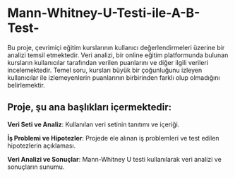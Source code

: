 # Mann-Whitney-U-Testi-ile-A-B-Test-

Bu proje, çevrimiçi eğitim kurslarının kullanıcı değerlendirmeleri üzerine bir analizi temsil etmektedir. 
Veri analizi, bir online eğitim platformunda bulunan kursların kullanıcılar tarafından verilen puanlarını ve diğer ilgili verileri incelemektedir. 
Temel soru, kursları büyük bir çoğunluğunu izleyen kullanıcılar ile izlemeyenlerin puanlarının birbirinden farklı olup olmadığını belirlemektir.

## Proje, şu ana başlıkları içermektedir:
__Veri Seti ve Analiz__: Kullanılan veri setinin tanıtımı ve içeriği.

__İş Problemi ve Hipotezler__: Projede ele alınan iş problemleri ve test edilen hipotezlerin açıklaması.

__Veri Analizi ve Sonuçlar__: Mann-Whitney U testi kullanılarak veri analizi ve sonuçların sunumu.

